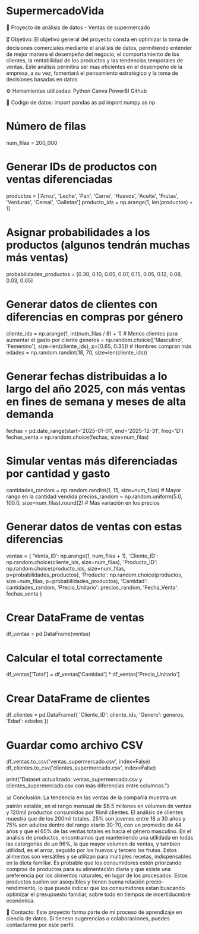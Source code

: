 # SupermercadoVida
🛒 Proyecto de análisis de datos - Ventas de supermercado  

🎖️ Objetivo: El objetivo general del proyecto consta en optimizar la toma de decisiones comerciales mediante el análisis de datos, permitiendo entender de mejor manera el desempeño del negocio, el comportamiento de los clientes, la rentabilidad de los productos y las tendencias temporales de ventas. Este análisis permitira ser mas eficientes en el desempeño de la empresa, a su vez, fomentará el pensamiento estratégico y la toma de decisiones basadas en datos.

⚙️ Herramientas utilizadas: 
  Python
  Canva
  PowerBI
  Github

🐍 Codigo de datos: 
import pandas as pd
import numpy as np

# Número de filas
num_filas = 200_000

# Generar IDs de productos con ventas diferenciadas
productos = ['Arroz', 'Leche', 'Pan', 'Carne', 'Huevos', 'Aceite', 'Frutas', 'Verduras', 'Cereal', 'Galletas']
producto_ids = np.arange(1, len(productos) + 1)

# Asignar probabilidades a los productos (algunos tendrán muchas más ventas)
probabilidades_productos = [0.30, 0.10, 0.05, 0.07, 0.15, 0.05, 0.12, 0.08, 0.03, 0.05]

# Generar datos de clientes con diferencias en compras por género
cliente_ids = np.arange(1, int(num_filas / 8) + 1)  # Menos clientes para aumentar el gasto por cliente
generos = np.random.choice(['Masculino', 'Femenino'], size=len(cliente_ids), p=[0.65, 0.35])  # Hombres compran más
edades = np.random.randint(18, 70, size=len(cliente_ids))

# Generar fechas distribuidas a lo largo del año 2025, con más ventas en fines de semana y meses de alta demanda
fechas = pd.date_range(start='2025-01-01', end='2025-12-31', freq='D')
fechas_venta = np.random.choice(fechas, size=num_filas)

# Simular ventas más diferenciadas por cantidad y gasto
cantidades_random = np.random.randint(1, 15, size=num_filas)  # Mayor rango en la cantidad vendida
precios_random = np.random.uniform(5.0, 100.0, size=num_filas).round(2)  # Más variación en los precios

# Generar datos de ventas con estas diferencias
ventas = {
    'Venta_ID': np.arange(1, num_filas + 1),
    'Cliente_ID': np.random.choice(cliente_ids, size=num_filas),
    'Producto_ID': np.random.choice(producto_ids, size=num_filas, p=probabilidades_productos),
    'Producto': np.random.choice(productos, size=num_filas, p=probabilidades_productos),
    'Cantidad': cantidades_random,
    'Precio_Unitario': precios_random,
    'Fecha_Venta': fechas_venta
}

# Crear DataFrame de ventas
df_ventas = pd.DataFrame(ventas)

# Calcular el total correctamente
df_ventas['Total'] = df_ventas['Cantidad'] * df_ventas['Precio_Unitario']

# Crear DataFrame de clientes
df_clientes = pd.DataFrame({
    'Cliente_ID': cliente_ids,
    'Genero': generos,
    'Edad': edades
})

# Guardar como archivo CSV
df_ventas.to_csv('ventas_supermercado.csv', index=False)
df_clientes.to_csv('clientes_supermercado.csv', index=False)

print("Dataset actualizado: ventas_supermercado.csv y clientes_supermercado.csv con más diferencias entre columnas.")



📊 Conclusión: La tendencia en las ventas de la compañia muestra un patrón estable, en el rango mensual de $6.5 millones en volumen de ventas y 120mil productos consumidos por 16mil clientes. El análisis de clientes muestra que de los 200mil totales, 25% son jovenes entre 18 a 30 años y 75% son adultos dentro del rango etario 30-70, con un promedio de 44 años y que el 65% de las ventas totales es hacia el género masculino. En el análisis de productos, encontramos que manteniendo una utilidada en todas las catergorías de un 96%, la que mayor volumen de ventas, y tambien utilidad, es el arroz, seguido por los huevos y tercero las frutas. Estos alimentos son versátiles y se utilizan para multiples recetas, indispensables en la dieta familiar. Es probable que los consumidores estén priorzando compras de productos para su alimentación diaria y que existe una preferencia por los alimentos naturales, en lugar de los procesados. Estos productos suelen ser asequibles y tienen buena relación precio-rendimiento, lo que puede indicar que los consumidores estan buscando optimizar el presupuesto familiar, sobre todo en tiempos de incertiducmbre económica. 




📩 Contacto: Este proyecto forma parte de mi proceso de aprendizaje en ciencia de datos. Si tienesn sugerencias o colaboraciones, puedes contactarme por este perfil. 


